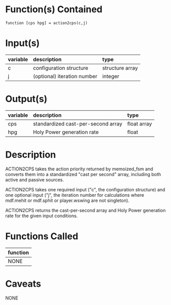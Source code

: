 # Function(s) Contained #

`function [cps hpg] = action2cps(c,j)`

# Input(s) #

| variable | description | type |
|:---------|:------------|:-----|
| c		      | configuration structure | structure array |
| j		      | (optional) iteration number | integer |

# Output(s) #

| variable | description | type |
|:---------|:------------|:-----|
| cps		    | standardized cast-per-second array | float array |
| hpg		    | Holy Power generation rate | float |

# Description #

ACTION2CPS takes the action priority returned by memoized\_fsm and converts them
into a standardized "cast per second" array, including both active and
passive sources.

ACTION2CPS takes one required input ("c", the configuration structure) and one
optional input ("j", the iteration number for calculations where mdf.mehit
or mdf.sphit or player.wswing are not singleton).

ACTION2CPS returns the cast-per-second array and Holy Power generation rate for the given input conditions.

# Functions Called #
| function |
|:---------|
| NONE     |

# Caveats #
NONE